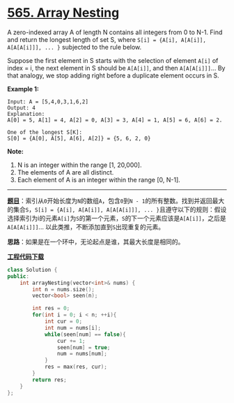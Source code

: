 # [565. Array Nesting](https://leetcode.com/problems/array-nesting/)

A zero-indexed array A of length N contains all integers from 0 to N-1. Find and return the longest length of set S, where `S[i] = {A[i], A[A[i]], A[A[A[i]]], ... }` subjected to the rule below.

Suppose the first element in S starts with the selection of element `A[i]` of index = i, the next element in S should be `A[A[i]]`, and then `A[A[A[i]]]`… By that analogy, we stop adding right before a duplicate element occurs in S.

**Example 1:**

```
Input: A = [5,4,0,3,1,6,2]
Output: 4
Explanation:
A[0] = 5, A[1] = 4, A[2] = 0, A[3] = 3, A[4] = 1, A[5] = 6, A[6] = 2.

One of the longest S[K]:
S[0] = {A[0], A[5], A[6], A[2]} = {5, 6, 2, 0}
```

 **Note:**

1. N is an integer within the range [1, 20,000].
2. The elements of A are all distinct.
3. Each element of A is an integer within the range [0, N-1].

-----

**[题目](https://leetcode-cn.com/problems/array-nesting)**：索引从`0`开始长度为`N`的数组`A`，包含`0`到`N - 1`的所有整数。找到并返回最大的集合`S`，`S[i] = {A[i], A[A[i]], A[A[A[i]]], ... }`且遵守以下的规则：假设选择索引为i的元素`A[i]`为`S`的第一个元素，`S`的下一个元素应该是`A[A[i]]`，之后是`A[A[A[i]]]`... 以此类推，不断添加直到`S`出现重复的元素。

**思路**：如果是在一个环中，无论起点是谁，其最大长度是相同的。

[**工程代码下载**](https://github.com/shenkh/leetcode)

```cpp
class Solution {
public:
    int arrayNesting(vector<int>& nums) {
        int n = nums.size();
        vector<bool> seen(n);

        int res = 0;
        for(int i = 0; i < n; ++i){
            int cur = 0;
            int num = nums[i];
            while(seen[num] == false){
                cur += 1;
                seen[num] = true;
                num = nums[num];
            }
            res = max(res, cur);
        }
        return res;
    }
};
```
